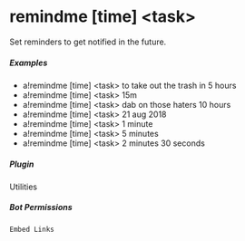 # remindme [time] &lt;task&gt;

Set reminders to get notified in the future.
			

##### Examples

* a!remindme [time] &lt;task&gt; to take out the trash in 5 hours
* a!remindme [time] &lt;task&gt; 15m
* a!remindme [time] &lt;task&gt; dab on those haters 10 hours
* a!remindme [time] &lt;task&gt; 21 aug 2018
* a!remindme [time] &lt;task&gt; 1 minute
* a!remindme [time] &lt;task&gt; 5 minutes
* a!remindme [time] &lt;task&gt; 2 minutes 30 seconds


##### Plugin
Utilities


##### Bot Permissions
`Embed Links`